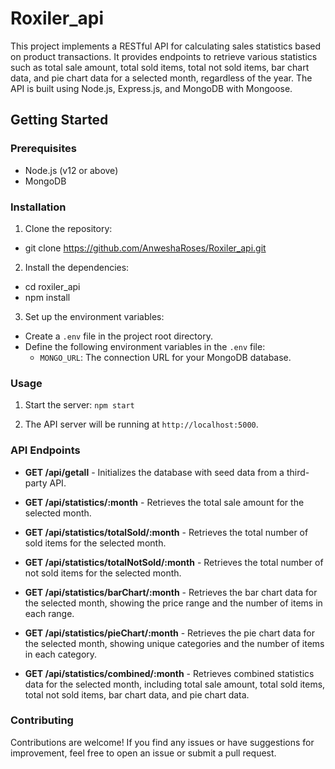 # Roxiler_api

This project implements a RESTful API for calculating sales statistics based on product transactions. It provides endpoints to retrieve various statistics such as total sale amount, total sold items, total not sold items, bar chart data, and pie chart data for a selected month, regardless of the year. The API is built using Node.js, Express.js, and MongoDB with Mongoose.

## Getting Started

### Prerequisites

- Node.js (v12 or above)
- MongoDB

### Installation

1. Clone the repository:
- git clone https://github.com/AnweshaRoses/Roxiler_api.git
2. Install the dependencies:
- cd roxiler_api
- npm install
3. Set up the environment variables:

- Create a `.env` file in the project root directory.
- Define the following environment variables in the `.env` file:
  - `MONGO_URL`: The connection URL for your MongoDB database.

### Usage

1. Start the server:
   `npm start`

2. The API server will be running at `http://localhost:5000`.

### API Endpoints

- **GET /api/getall** - Initializes the database with seed data from a third-party API.

- **GET /api/statistics/:month** - Retrieves the total sale amount for the selected month.

- **GET /api/statistics/totalSold/:month** - Retrieves the total number of sold items for the selected month.

- **GET /api/statistics/totalNotSold/:month** - Retrieves the total number of not sold items for the selected month.

- **GET /api/statistics/barChart/:month** - Retrieves the bar chart data for the selected month, showing the price range and the number of items in each range.

- **GET /api/statistics/pieChart/:month** - Retrieves the pie chart data for the selected month, showing unique categories and the number of items in each category.

- **GET /api/statistics/combined/:month** - Retrieves combined statistics data for the selected month, including total sale amount, total sold items, total not sold items, bar chart data, and pie chart data.

### Contributing

Contributions are welcome! If you find any issues or have suggestions for improvement, feel free to open an issue or submit a pull request.





 
